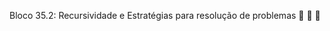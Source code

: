 Bloco 35.2: Recursividade e Estratégias para resolução de problemas :ghost: :high_brightness: :key:
